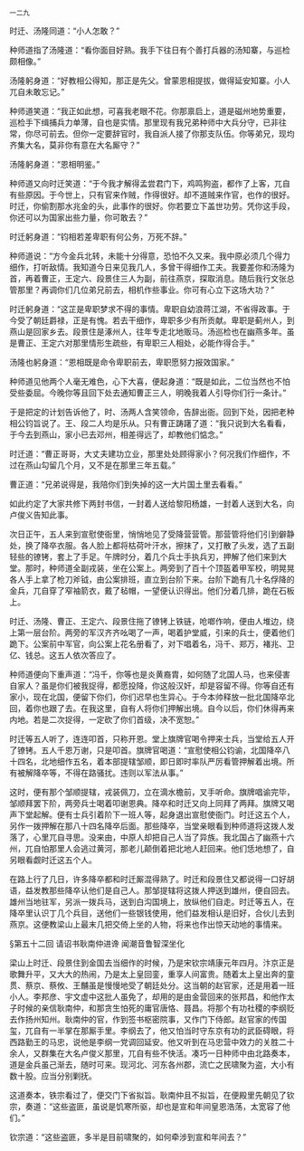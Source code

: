     一二九 

   时迁、汤隆同道：“小人怎敢？”

   种师道指了汤隆道：“看你面目好熟。我手下往日有个善打兵器的汤知寨，与巡检颇相像。”

   汤隆躬身道：“好教相公得知，那正是先父。曾蒙恩相提拔，做得延安知寨。小人兀自未敢忘记。”

   种师道笑道：“我正如此想，可喜我老眼不花。你那禀启上，道是磁州地势重要，巡检手下缉捕兵力单薄，自也是实情。那里现有我兄弟种师中大兵分守，已非往常，你尽可前去。但你一定要辞官时，我自派人接了你那支队伍。你等弟兄，现均齐集大名，莫非你有意在大名厮守？”

   汤隆躬身道：“恩相明鉴。”

   种师道又向时迁笑道：“于今我才解得孟尝君门下，鸡鸣狗盗，都作了上客，兀自有些原因。于今世上，只有官来作贼，作得很好。却不道贼来作官，也作的很好。时迁，你偷割那水兆金的头，此事作的很好。你若要立下盖世功劳。凭你这手段，你还可以为国家出些力量，你可敢去？”

   时迁躬身道：“钧相若差卑职有何公务，万死不辞。”

   种师道说：“方今金兵北转，未能十分得意，恐怕不久又来。我中原必须几个得力细作，打听敌情。我知道今日来见我几人，多曾干得细作工夫。我要差你和汤隆为首，再着曹正，王定六、段景住三人为副，前往燕京，探取消息。随后我行文张总管那里？再调你们几位弟兄前去，相机作些事业。你可有心立下这场大功？”

   时迁躬身道：“这芷是卑职梦求不得的事情。卑职自幼浪蒋江湖，不省得政事。于今受了朝廷爵禄，正是有愧。若去干细作，卑职多少有所贡献。卑职是蓟州人，到燕山是回家乡去。段景住是涿州人，往年专走北地贩马。汤巡检也在幽燕多年。虽是曹正、王定六对那里情形生疏些，有卑职三人相处，必能作得合手。”

   汤隆也躬身道：“恩相既是命令卑职前去，卑职愿努力报效国家。”

   种师道见他两个人毫无难色，心下大喜，便起身道：“既是如此，二位当然也不怕受些委屈。今晚你等且回下处去通知曹正三人，明晚我着人引导你们行一条计。”

   于是把定的计划告诉他了，时、汤两人含笑领命，告辞出衙。回到下处，因把老种相公钧旨说了。王、段二人均是乐从。只有曹正踌躇了道：“我只说到大名看看，于今去到燕山，家小已去邓州，相差得远了，却教他们惦念。”

   时迁道：“曹正哥哥，大丈夫建功立业，那里处处顾得家小？何况我们作细作，不过在燕山勾留几个月，又不是在那里三年五载。”

   曹正道：“兄弟说得是，我陪你们到失掉的这一大片国土里去看看。”

   如此约定了大家共修下两封书信，一封着人送给黎阳杨雄，一封着人送到大名，向卢俊义告知此事。

   次日正午，五人来到宣慰使衙里，悄悄地见了受降营营管。那营管将他们引到僻静处，换了降卒衣服。各人脸上都将枯荷叶汗水，擦抹了，又打散了头发，选了五副轻些的镣铐，套上了手足。午牌时分，着几个兵士手执兵刃，押解了他们来到大堂。那时，种师道全副戎装，坐在公案上。两旁到了百十个顶盔着甲军校，明晃晃各人手上拿了枪刀斧钺，由公案排班，直立到台阶下来。台阶下跪有几十名俘降的金兵，兀自穿了窄袖箭衣，戴了毡帽，一望便认识得出。他们分着几排，跪在石板上。

   时迁、汤隆、曹正、王定六、段景住拖了镣铐上铁链，呛啷作响，便由人堆边，绕上第一层台阶。两旁的军汉齐齐吆喝了一声，喝着护堂威，引来的兵士，便着他们跪下。公案前中军官，向公案上花名册看了，对下唱着名，冯千、郑万，褚兆、卫亿、钱总。这五人依次答应了。

   种师道便向下重声道：“冯千，你等也是炎黄裔胄，如何随了北国人马，也来侵害自家人？虽是你们被我捉得，都愿投降，你这般汉奸，却是容留不得。你等自还有家小，现在北国，便留下你们，你们迟早也生异心。于今本帅释放一批北国降卒北回，着你也跟了去。在我这里，自有人将你们押解出境。自今以后，你们休得再来内地。若是二次捉得，一定砍了你们首级，决不宽恕。”

   时迁等五人听了，连连叩首，只称开恩。堂上旗牌官喝令押来士兵，当堂给五人开了镣铐。五人千恩万谢，只是叩首。旗牌官喝道：“宣慰使相公钧谕，北国降卒八十四名，北地细作五名，着本部提辖邹顺，即日即时率队严厉看管押解着出境。所有被解降卒等，不得在路骚扰。违则以军法从事。”

   这时，便有那个邹顺提辖，戎装佩刀，立在滴水檐前，叉手听命。旗牌唱谕完毕，邹顺拜罢下阶，两旁兵士喝着叩谢恩典。降卒和时迁又向上同拜了两拜。旗牌又喝声下堂起解。便有士兵引着阶下一班人等，起身退出宣慰使衙门。时迁这五个人，另作一拨押解在那八十四名降卒后面。那些降卒，当堂亲眼看到种师道将这拨人发落了，心里兀自寻思。没来由，中原人却把自己人当了异族。我北国占了幽燕十六州，兀自怕那里人会逃过黄河，那老儿颠倒着把北地人赶回来。他们恁地想了，自另眼看觑时迁这五个人。

   在路上行了几日，许多降卒都和时迁厮混得熟了。时迁和段景住又都说得一口好胡语，益发教那些降卒认他们是自己人。那邹提辖将这拨人押送到雄州，便自回去。雄州当地驻军，另派一拨兵马，送到白沟国境上，放纵他们自走。时迁等五人，在降卒里认识丁几个兵目，送他们一些银钱使用，他们益发相认是旧好，合伙儿去到燕京。这便教梁山上最末几把交倚上坐的人物，将来也作出惊天动地的事情来。

   §第五十二回 请诏书耿南仲进谗 闻潮音鲁智深坐化

   梁山上时迁、段景住到金国去当细作的时候，乃是宋钦宗靖康元年四月。汴京正是歌舞升平，又大大的热闹，乃是太上皇回銮，重享人间富贵。随着太上皇出奔的童贯、蔡京、蔡攸、王黼虽是慢慢地受了朝廷处分。这当朝的赵官家，还是用着一班小人。李邦彦、宇文虚中这批人虽免了，却用的是由金营回来的张邦昌，和他作太子时候的亲信耿南仲，和那贪生怕死的庸官唐恪、聂昌。将那个有功社稷的李纲贬去作扬州知州。耿南仲的官，作到签书枢密院事，又作门下侍郎。赵官家的传国玺，兀自有一半掌在那厮手里。李纲去了，他又怕当时守东京有功的武臣碍眼，将西路勤王的马忠，说他是李纲一党调回延安。他又听到在马忠营中效力的关胜二十余人，又群集在大名卢俊义那里，兀自有些不快活。凑巧一日种师中由北路奏本，道是金兵虽己渐去，随时可来。现河北、河东各州郡，流亡之民啸聚为盗，大小有数十股。应当分别剿抚。

   这道奏本，铁宗看过了，便交门下省拟旨。耿南仲且不拟旨，在便殿里先朝见了钦宗，奏道：“这些盗匪，虽说是饥寒所驱，却也是宣和年间皇恩浩荡，太宽容了他们。”

   钦宗道：“这些盗匪，多半是目前啸聚的，如何牵涉到宣和年间去？”

